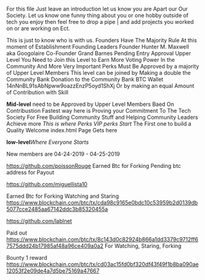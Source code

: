 For this file Just leave an introduction let us know you are Apart our Our Society. Let us know one funny thing about you or 
one hobby outside of tech you enjoy then feel free to drop a pipe | and add projects you worked on or are working on Ect.

This is just to know who is with us. 
Founders Have The Majority Rule At this moment of Establishment 
Founding Leaders
Founder Hunter M. Maxwell aka Googolaire
Co-Founder Grand Barnes Pending Entry Approval
Upper Level You Need to Join this Level to Earn More Voting Power In the Community And More Very Important Perks Must Be Approved by a majority of Upper Level Members
This level can be joined by Making a double the Community Bank Donation to the Community Bank 
BTC Wallet 14nNnBL91sAbNpww9oazzEnzP5oyd1ShXj
Or by making an equal Amount of Contribution with Skill 

<strong>Mid-level</strong> need to be Approved by Upper Level Members Baed On Contribustion Fastest way here is Proving your Commitment To The Tech Society For Free Building Community Stuff and Helping Community Leaders Achieve more <em>This is where Perks VIP perks Start</em> The First one to build a Quality Welcome index.html Page Gets here

<strong>low-level</strong><em>Where Everyone Starts</em>

New members are 04-24-2019 - 04-25-2019

https://github.com/poissonRouge 
Earned Btc for Forking Pending btc address for Payout

https://github.com/miguellista10

Earned Btc for Forking Watching and Staring https://www.blockchain.com/btc/tx/cda98c9165e0bdc10c53959b2d0139db5077cce2485aa67142ddc3b85320455a


https://github.com/lablnet

Paid out https://www.blockchain.com/btc/tx/8c143d0c82924b866a1dd3379c9712ff67575ddd24b17985af48a96ce409a0a2
For Watching, Staring, Forking

Bounty 1 reward https://www.blockchain.com/btc/tx/cd03ac15fd0bf320df43f49f1b8ba090ae12053f2e09de4a7d5be75169a47667


